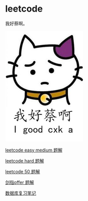 # leetcode

我好蔡啊。

![](.asset/pics/tcl.jpg)

[leetcode easy medium 题解 ](leetcode_origin)

[leetcode hard 题解 ](leetcode_hard)

[leetcode 50 题解 ](leet50)

[剑指offer 题解 ](CodingInterviews)

[数据库复习笔记 ](Database)
